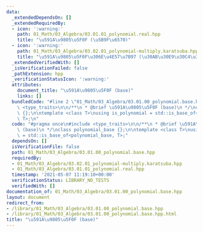 ```yaml
---
data:
  _extendedDependsOn: []
  _extendedRequiredBy:
  - icon: ':warning:'
    path: 01_Math/03_Algebra/03.01.01_polynomial.real.hpp
    title: "\u591A\u9805\u5F0F (\u5B9F\u6570)"
  - icon: ':warning:'
    path: 01_Math/03_Algebra/03.02.01_polynomial-multiply.karatsuba.hpp
    title: "\u591A\u9805\u5F0F\u306E\u4E57\u7B97 (\u30AB\u30E9\u30C4\u30D0\u6CD5)"
  _extendedVerifiedWith: []
  _isVerificationFailed: false
  _pathExtension: hpp
  _verificationStatusIcon: ':warning:'
  attributes:
    document_title: "\u591A\u9805\u5F0F (base)"
    links: []
  bundledCode: "#line 2 \"01_Math/03_Algebra/03.01.00_polynomial.base.hpp\"\n#include\
    \ <type_traits>\n\n/**\n * @brief \u591A\u9805\u5F0F (base)\n */\nclass polynomial_base\
    \ {};\n\ntemplate <class T>\nusing is_polynomial = std::is_base_of<polynomial_base,\
    \ T>;\n"
  code: "#pragma once\n#include <type_traits>\n\n/**\n * @brief \u591A\u9805\u5F0F\
    \ (base)\n */\nclass polynomial_base {};\n\ntemplate <class T>\nusing is_polynomial\
    \ = std::is_base_of<polynomial_base, T>;"
  dependsOn: []
  isVerificationFile: false
  path: 01_Math/03_Algebra/03.01.00_polynomial.base.hpp
  requiredBy:
  - 01_Math/03_Algebra/03.02.01_polynomial-multiply.karatsuba.hpp
  - 01_Math/03_Algebra/03.01.01_polynomial.real.hpp
  timestamp: '2021-05-07 11:19:10+00:00'
  verificationStatus: LIBRARY_NO_TESTS
  verifiedWith: []
documentation_of: 01_Math/03_Algebra/03.01.00_polynomial.base.hpp
layout: document
redirect_from:
- /library/01_Math/03_Algebra/03.01.00_polynomial.base.hpp
- /library/01_Math/03_Algebra/03.01.00_polynomial.base.hpp.html
title: "\u591A\u9805\u5F0F (base)"
---
```

